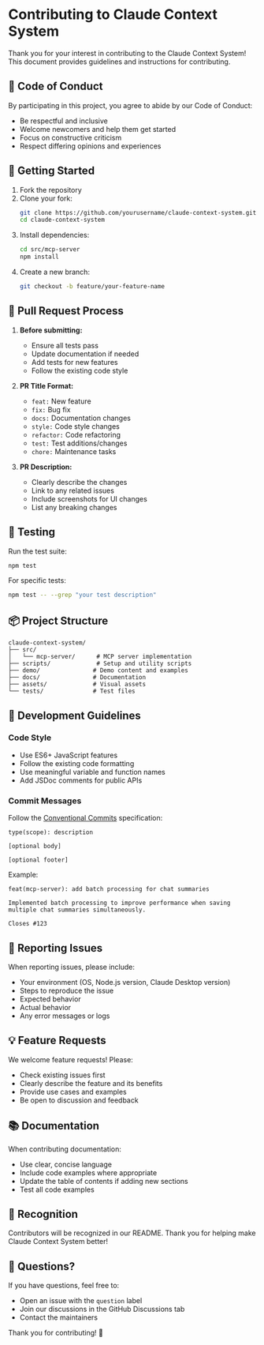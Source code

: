 # Contributing to Claude Context System

Thank you for your interest in contributing to the Claude Context System! This document provides guidelines and instructions for contributing.

## 🎯 Code of Conduct

By participating in this project, you agree to abide by our Code of Conduct:
- Be respectful and inclusive
- Welcome newcomers and help them get started
- Focus on constructive criticism
- Respect differing opinions and experiences

## 🚀 Getting Started

1. Fork the repository
2. Clone your fork:
   ```bash
   git clone https://github.com/yourusername/claude-context-system.git
   cd claude-context-system
   ```
3. Install dependencies:
   ```bash
   cd src/mcp-server
   npm install
   ```
4. Create a new branch:
   ```bash
   git checkout -b feature/your-feature-name
   ```

## 📝 Pull Request Process

1. **Before submitting:**
   - Ensure all tests pass
   - Update documentation if needed
   - Add tests for new features
   - Follow the existing code style

2. **PR Title Format:**
   - `feat:` New feature
   - `fix:` Bug fix
   - `docs:` Documentation changes
   - `style:` Code style changes
   - `refactor:` Code refactoring
   - `test:` Test additions/changes
   - `chore:` Maintenance tasks

3. **PR Description:**
   - Clearly describe the changes
   - Link to any related issues
   - Include screenshots for UI changes
   - List any breaking changes

## 🧪 Testing

Run the test suite:
```bash
npm test
```

For specific tests:
```bash
npm test -- --grep "your test description"
```

## 📦 Project Structure

```
claude-context-system/
├── src/
│   └── mcp-server/      # MCP server implementation
├── scripts/             # Setup and utility scripts
├── demo/               # Demo content and examples
├── docs/               # Documentation
├── assets/             # Visual assets
└── tests/              # Test files
```

## 🔧 Development Guidelines

### Code Style
- Use ES6+ JavaScript features
- Follow the existing code formatting
- Use meaningful variable and function names
- Add JSDoc comments for public APIs

### Commit Messages
Follow the [Conventional Commits](https://www.conventionalcommits.org/) specification:
```
type(scope): description

[optional body]

[optional footer]
```

Example:
```
feat(mcp-server): add batch processing for chat summaries

Implemented batch processing to improve performance when saving
multiple chat summaries simultaneously.

Closes #123
```

## 🐛 Reporting Issues

When reporting issues, please include:
- Your environment (OS, Node.js version, Claude Desktop version)
- Steps to reproduce the issue
- Expected behavior
- Actual behavior
- Any error messages or logs

## 💡 Feature Requests

We welcome feature requests! Please:
- Check existing issues first
- Clearly describe the feature and its benefits
- Provide use cases and examples
- Be open to discussion and feedback

## 📚 Documentation

When contributing documentation:
- Use clear, concise language
- Include code examples where appropriate
- Update the table of contents if adding new sections
- Test all code examples

## 🎉 Recognition

Contributors will be recognized in our README. Thank you for helping make Claude Context System better!

## 📧 Questions?

If you have questions, feel free to:
- Open an issue with the `question` label
- Join our discussions in the GitHub Discussions tab
- Contact the maintainers

Thank you for contributing! 🙏
